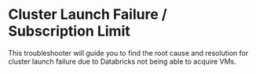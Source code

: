 <properties pageTitle="TSG Summary: Cluster Launch Failure / Subscription Limit"
            description="TSG Summary: Cluster Launch Failure / Subscription Limit"
            service="Microsoft.Databricks"
            resource="Microsoft.Databricks/workspaces"
            authors="JRMayberry"
            ms.author="rimayber"
            displayOrder=""
            selfHelpType="TSG_Description"
            supportTopicIds=""
            resourceTags=""
            productPesIds=""
            cloudEnvironments="public"
            articleId="49092916-c4f2-4fcb-a089-38be43305d7f"
            ownershipId="Centennial_CloudNet_LoadBalancer" />

# Cluster Launch Failure / Subscription Limit

This troubleshooter will guide you to find the root cause and resolution for cluster launch failure due to Databricks not being able to acquire VMs.